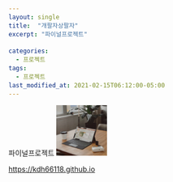 ```yaml
---
layout: single
title:  "개팔자상팔자"
excerpt: "파이널프로젝트"

categories:
  - 프로젝트
tags:
  - 프로젝트
last_modified_at: 2021-02-15T06:12:00-05:00
---
```


파이널프로젝트
<img src="/assets/images/surface-DtW-E6BcSNE-unsplash.jpg"  width="100" height="100" title="제목" alt="아무거나"/> 

https://kdh66118.github.io

